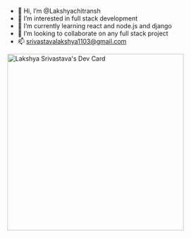 - 👋 Hi, I’m @Lakshyachitransh
- 👀 I’m interested in full stack development
- 🌱 I’m currently learning react and node.js and django
- 💞️ I’m looking to collaborate on any full stack project
- 📫 srivastavalakshya1103@gmail.com


<a href="https://app.daily.dev/Yugs"><img src="https://api.daily.dev/devcards/9a4467b7a24a45f099cecfa2ee398ea1.png?r=uex" width="400" alt="Lakshya Srivastava's Dev Card"/></a>
<!---
Lakshyachitransh/Lakshyachitransh is a ✨ special ✨ repository because its `README.md` (this file) appears on your GitHub profile.
You can click the Preview link to take a look at your changes.
--->
